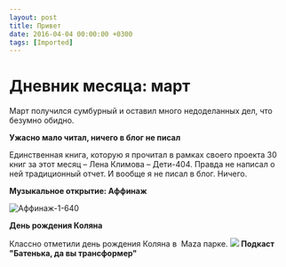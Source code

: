 ```yaml
---
layout: post
title: Привет
date: 2016-04-04 00:00:00 +0300
tags: [Imported]
---
```

# Дневник месяца: март

Март получился сумбурный и оставил много недоделанных дел, что безумно обидно.

**Ужасно мало читал, ничего в блог не писал**

Единственная книга, которую я прочитал в рамках своего проекта 30 книг за этот месяц – Лена Климова – Дети-404\. Правда не написал о ней традиционный отчет. И вообще я не писал в блог. Ничего.

**Музыкальное открытие: Аффинаж**

![Аффинаж-1-640](https://vlaim.s3.amazonaws.com/uploads/2016/04/Affinazh-1-640.jpg)

**День рождения Коляна**

Классно отметили день рождения Коляна в  Maza парке.
![](https://scontent-ams3-1.cdninstagram.com/t51.2885-15/e35/11349418_983945034992382_318837333_n.jpg?ig_cache_key=MTIwMDE3NjgwNTMxMDExMDA3Ng%3D%3D.2)
**Подкаст "Батенька, да вы трансформер"**